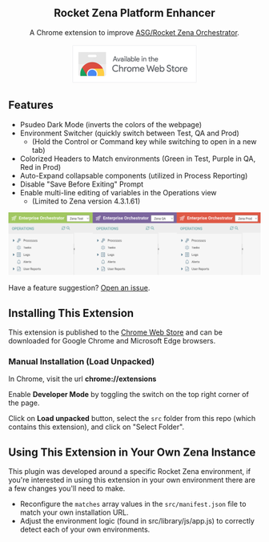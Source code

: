 <p align="center">

  <h2 align="center">Rocket Zena Platform Enhancer</h3>

  <p align="center">
   A Chrome extension to improve <a href="https://www.rocketsoftware.com/products/rocket-workload-automation-and-orchestration/rocket-zena">ASG/Rocket Zena Orchestrator</a>.
   <br />
   <br />
   <a href="https://chrome.google.com/webstore/detail/zena-platform-enhancer/phimdobecbpjafnibopanckafpipakab"><img width="248" src="screenshots/chrome-web-store-badge-border.png"></a>
  </p>
</p>

## Features
- Psudeo Dark Mode (inverts the colors of the webpage)
- Environment Switcher (quickly switch between Test, QA and Prod)
  * (Hold the Control or Command key while switching to open in a new tab)
- Colorized Headers to Match environments (Green in Test, Purple in QA, Red in Prod)
- Auto-Expand collapsable components (utilized in Process Reporting)
- Disable "Save Before Exiting" Prompt
- Enable multi-line editing of variables in the Operations view
  * (Limited to Zena version 4.3.1.61)

![Zena Environment Selectors](screenshots/environmental-headers.png)

Have a feature suggestion? [Open an issue](https://github.com/matt-flaig/Rocket-Zena-Enhancer/issues/new).

## Installing This Extension
This extension is published to the [Chrome Web Store](https://chrome.google.com/webstore/detail/zena-platform-enhancer/phimdobecbpjafnibopanckafpipakab) and can be downloaded for Google Chrome and Microsoft Edge browsers.

### Manual Installation (Load Unpacked)

In Chrome, visit the url **chrome://extensions**

Enable **Developer Mode** by toggling the switch on the top right corner of the page.

Click on **Load unpacked** button, select the `src` folder from this repo (which contains this extension), and click on "Select Folder".

## Using This Extension in Your Own Zena Instance
This plugin was developed around a specific Rocket Zena environment, if you're interested in using this extension in your own environment there are a few changes you'll need to make.

- Reconfigure the `matches` array values in the `src/manifest.json` file to match your own installation URL.
- Adjust the environment logic (found in src/library/js/app.js) to correctly detect each of your own environments.
